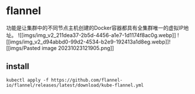 # flannel
功能是让集群中的不同节点主机创建的Docker容器都具有全集群唯一的虚拟IP地址。
![[imgs/img_v2_211dea37-2b5d-4456-a1e7-1d1174f8ac0g.webp]]
![[imgs/img_v2_d94abbd0-99d2-4534-b2e9-192413a1d8eg.webp]]![[imgs/Pasted image 20231023121905.png]]
## install
```shell
kubectl apply -f https://github.com/flannel-io/flannel/releases/latest/download/kube-flannel.yml
```
